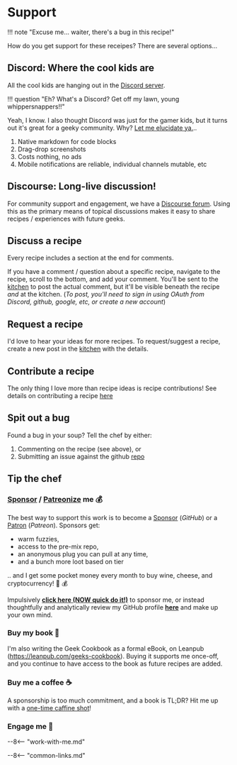 # Support

!!! note "Excuse me... waiter, there's a bug in this recipe!"

How do you get support for these receipes? There are several options...

## Discord: Where the cool kids are

All the cool kids are hanging out in the [Discord server](/community/discord/).

!!! question "Eh? What's a Discord? Get off my lawn, young whippersnappers!!"

Yeah, I know. I also thought Discord was just for the gamer kids, but it turns out it's great for a geeky community. Why? [Let me elucidate ya.][2]..

1. Native markdown for code blocks
2. Drag-drop screenshots
3. Costs nothing, no ads
4. Mobile notifications are reliable, individual channels mutable, etc

## Discourse: Long-live discussion!

For community support and engagement, we have a [Discourse forum][3]. Using this as the primary means of topical discussions makes it easy to share recipes / experiences with future geeks.

## Discuss a recipe

Every recipe includes a section at the end for comments.

If you have a comment / question about a specific recipe, navigate to the recipe, scroll to the bottom, and add your comment. You'll be sent to the [kitchen][4] to post the actual comment, but it'll be visible beneath the recipe _and_ at the kitchen. (_To post, you'll need to sign in using OAuth from Discord, github, google, etc, or create a new account_)

## Request a recipe

I'd love to hear your ideas for more recipes. To request/suggest a recipe, create a new post in the [kitchen][5] with the details.

## Contribute a recipe

The only thing I love more than recipe ideas is recipe contributions! See details on contributing a recipe [here](/community/contribute/)

## Spit out a bug

Found a bug in your soup? Tell the chef by either:

1. Commenting on the recipe (see above), or
2. Submitting an issue against the github [repo][6]

## Tip the chef

### [Sponsor][7] / [Patreonize][8] me 💰

The best way to support this work is to become a [Sponsor][11] (_GitHub_) or a [Patron][10] (_Patreon_). Sponsors get:

* warm fuzzies,
* access to the pre-mix repo,
* an anonymous plug you can pull at any time,
* and a bunch more loot based on tier

.. and I get some pocket money every month to buy wine, cheese, and cryptocurrency! 🍷 💰

Impulsively **[click here (NOW quick do it!)][11]** to sponsor me, or instead thoughtfully and analytically review my GitHub profile **[here][12]** and make up your own mind.

### Buy my book 📖

I'm also writing the Geek Cookbook as a formal eBook, on Leanpub (<https://leanpub.com/geeks-cookbook>). Buying it supports me once-off, and you continue to have access to the book as future recipes are added.

### Buy me a coffee ☕️

A sponsorship is too much commitment, and a book is TL;DR? Hit me up with a [one-time caffine shot](https://www.buymeacoffee.com/funkypenguin)!

### Engage me 🏢

--8<-- "work-with-me.md"

[1]: http://chat.funkypenguin.co.nz
[2]: https://www.youtube.com/watch?v=1qHoSWxVqtE
[3]: https://discourse.geek-kitchen.funkypenguin.co.nz/
[4]: https://discourse.geek-kitchen.funkypenguin.co.nz/
[5]: https://discourse.geek-kitchen.funkypenguin.co.nz/
[6]: https://github.com/funkypenguin/geek-cookbook/issues
[7]: https://github.com/sponsors/funkypenguin
[8]: https://www.patreon.com/funkypenguin
[10]: https://www.patreon.com/bePatron?u=6982506
[11]: https://github.com/sponsors/funkypenguin
[12]: https://github.com/funkypenguin
[13]: https://www.youracclaim.com/badges/a0c4a196-55ab-4472-b46b-b610b44dc00f/public_url
[14]: https://www.funkypenguin.co.nz


--8<-- "common-links.md"